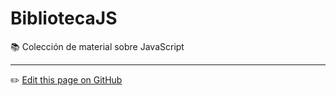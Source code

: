 # BibliotecaJS
📚 Colección de material sobre JavaScript


---
:pencil2: [Edit this page on GitHub](https://github.com/jasp402/BibliotecaJS/edit/master/docs/README.md)
